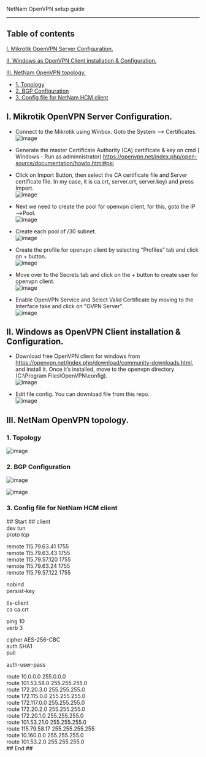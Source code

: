 NetNam OpenVPN setup guide

----
## Table of contents

[I. Mikrotik OpenVPN Server Configuration.](#openvpnserver)

[II. Windows as OpenVPN Client installation & Configuration.](#openvpnclient)
	
[III. NetNam OpenVPN topology.](#netnamvpn)
- [1. Topology](#topo)
- [2. BGP Configuration](#bgpconfig)
- [3. Config file for NetNam HCM client](#clientconfigfile)

<a name="openvpnserver"></a>
## I. Mikrotik OpenVPN Server Configuration.

- Connect to the Mikrotik using Winbox.  Goto the System —> Certificates.<br>
![image](https://user-images.githubusercontent.com/31034437/30104784-d3313894-9320-11e7-994c-e29ec0242768.png)

- Generate the master Certificate Authority (CA) certificate & key on cmd ( Windows - Run as adminnistrator) https://openvpn.net/index.php/open-source/documentation/howto.html#pki

- Click on Import Button, then select the CA certificate file and Server certificate file. In my case, it is ca.crt, server.crt, server.key) and press Import.<br>
![image](https://user-images.githubusercontent.com/31034437/30104927-37e213bc-9321-11e7-9339-41cbb71a44e9.png)

- Next we need to create the pool for openvpn client, for this, goto the IP—->Pool.<br>
![image](https://user-images.githubusercontent.com/31034437/30104949-5500eedc-9321-11e7-83cd-4bc8117a3091.png)

- Create each pool of /30 subnet.<br>
![image](https://user-images.githubusercontent.com/31034437/30104975-6d187936-9321-11e7-8cc1-abbc60b5260b.png)

- Create the profile for openvpn client by selecting “Profiles” tab and click on + button.<br>
![image](https://user-images.githubusercontent.com/31034437/30104997-82055ea4-9321-11e7-90ad-6ae9de5fb3e0.png)

- Move over to the Secrets tab and click on the + button to create user for openvpn client.<br>
![image](https://user-images.githubusercontent.com/31034437/30105029-98182db6-9321-11e7-84bd-03b5db74cf42.png)

- Enable OpenVPN Service and Select Valid Certificate by moving to the Interface take and click on "OVPN Server".<br>
![image](https://user-images.githubusercontent.com/31034437/30105076-b2660ce2-9321-11e7-94f3-2d55eddbcbdc.png)

<a name="openvpnclient"></a>
## II. Windows as OpenVPN Client installation & Configuration.

- Download free OpenVPN client for windows from https://openvpn.net/index.php/download/community-downloads.html, and install it. Once it’s installed, move to the openvpn directory (C:\Program Files\OpenVPN\config).<br>
![image](https://user-images.githubusercontent.com/31034437/30106299-2e07563c-9325-11e7-8c1f-798a5a037827.png)

- Edit file config. You can download file from this repo.<br>
![image](https://user-images.githubusercontent.com/31034437/30106330-4b419348-9325-11e7-8a2b-e18eb48b4d5e.png)

<a name="netnamvpn"></a>
## III. NetNam OpenVPN topology.

<a name="topo"></a>
### 1. Topology<br>
![image](https://user-images.githubusercontent.com/31034437/30106802-da27a452-9326-11e7-8986-c8b2914ff542.png)

<a name="bgpconfig"></a>
### 2. BGP Configuration

![image](https://user-images.githubusercontent.com/31034437/30106834-fa1b8062-9326-11e7-8bae-4e260fd8f40d.png)

![image](https://user-images.githubusercontent.com/31034437/30106854-0adc800e-9327-11e7-8fbf-ab818fb1a3e5.png)

<a name="clientconfigfile"></a>
### 3. Config file for NetNam HCM client

\## Start ##
client<br>
dev tun<br>
proto tcp<br>

remote 115.79.63.41 1755<br>
remote 115.79.63.43 1755<br>
remote 115.79.57.120 1755<br>
remote 115.79.63.24 1755<br>
remote 115.79.57.122 1755<br>

nobind<br>
persist-key<br>

tls-client<br>
ca ca.crt<br>

ping 10<br>
verb 3<br>

cipher AES-256-CBC<br>
auth SHA1<br>
pull<br>

auth-user-pass<br>

route 10.0.0.0 255.0.0.0<br>
route 101.53.58.0 255.255.255.0<br>
route 172.20.3.0 255.255.255.0<br>
route 172.115.0.0 255.255.255.0<br>
route 172.117.0.0 255.255.255.0<br>
route 172.20.2.0 255.255.255.0<br>
route 172.20.1.0 255.255.255.0<br>
route 101.53.21.0 255.255.255.0<br>
route 115.79.58.17 255.255.255.255<br>
route 10.160.0.0 255.255.255.0<br>
route 101.53.2.0 255.255.255.0<br>
\## End ##
